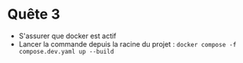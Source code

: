 # Quête 3 

- S'assurer que docker est actif
- Lancer la commande depuis la racine du projet : `docker compose -f compose.dev.yaml up --build`
